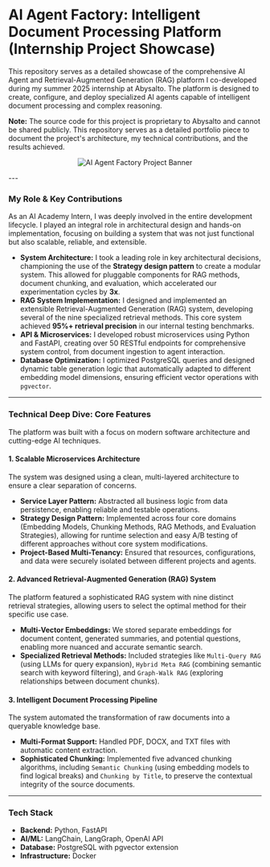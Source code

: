 # AI Agent Factory: Intelligent Document Processing Platform (Internship Project Showcase)

This repository serves as a detailed showcase of the comprehensive AI Agent and Retrieval-Augmented Generation (RAG) platform I co-developed during my summer 2025 internship at Abysalto. The platform is designed to create, configure, and deploy specialized AI agents capable of intelligent document processing and complex reasoning.

**Note:** The source code for this project is proprietary to Abysalto and cannot be shared publicly. This repository serves as a detailed portfolio piece to document the project's architecture, my technical contributions, and the results achieved.

<p align="center">
  <img src="assets/image-1.jpeg" alt="AI Agent Factory Project Banner"/>
</p>
---

### My Role & Key Contributions

As an AI Academy Intern, I was deeply involved in the entire development lifecycle. I played an integral role in architectural design and hands-on implementation, focusing on building a system that was not just functional but also scalable, reliable, and extensible.

*   **System Architecture:** I took a leading role in key architectural decisions, championing the use of the **Strategy design pattern** to create a modular system. This allowed for pluggable components for RAG methods, document chunking, and evaluation, which accelerated our experimentation cycles by **3x**.
*   **RAG System Implementation:** I designed and implemented an extensible Retrieval-Augmented Generation (RAG) system, developing several of the nine specialized retrieval methods. This core system achieved **95%+ retrieval precision** in our internal testing benchmarks.
*   **API & Microservices:** I developed robust microservices using Python and FastAPI, creating over 50 RESTful endpoints for comprehensive system control, from document ingestion to agent interaction.
*   **Database Optimization:** I optimized PostgreSQL queries and designed dynamic table generation logic that automatically adapted to different embedding model dimensions, ensuring efficient vector operations with `pgvector`.

---

### Technical Deep Dive: Core Features

The platform was built with a focus on modern software architecture and cutting-edge AI techniques.

#### 1. Scalable Microservices Architecture
The system was designed using a clean, multi-layered architecture to ensure a clear separation of concerns.

*   **Service Layer Pattern:** Abstracted all business logic from data persistence, enabling reliable and testable operations.
*   **Strategy Design Pattern:** Implemented across four core domains (Embedding Models, Chunking Methods, RAG Methods, and Evaluation Strategies), allowing for runtime selection and easy A/B testing of different approaches without core system modifications.
*   **Project-Based Multi-Tenancy:** Ensured that resources, configurations, and data were securely isolated between different projects and agents.

#### 2. Advanced Retrieval-Augmented Generation (RAG) System
The platform featured a sophisticated RAG system with nine distinct retrieval strategies, allowing users to select the optimal method for their specific use case.

*   **Multi-Vector Embeddings:** We stored separate embeddings for document content, generated summaries, and potential questions, enabling more nuanced and accurate semantic search.
*   **Specialized Retrieval Methods:** Included strategies like `Multi-Query RAG` (using LLMs for query expansion), `Hybrid Meta RAG` (combining semantic search with keyword filtering), and `Graph-Walk RAG` (exploring relationships between document chunks).

#### 3. Intelligent Document Processing Pipeline
The system automated the transformation of raw documents into a queryable knowledge base.

*   **Multi-Format Support:** Handled PDF, DOCX, and TXT files with automatic content extraction.
*   **Sophisticated Chunking:** Implemented five advanced chunking algorithms, including `Semantic Chunking` (using embedding models to find logical breaks) and `Chunking by Title`, to preserve the contextual integrity of the source documents.

---

### Tech Stack

*   **Backend:** Python, FastAPI
*   **AI/ML:** LangChain, LangGraph, OpenAI API
*   **Database:** PostgreSQL with pgvector extension
*   **Infrastructure:** Docker

